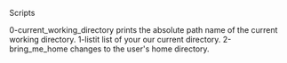 Scripts

0-current_working_directory prints the absolute path name of the current working directory.
1-listit list of your our current directory.
2-bring_me_home changes to the user's home directory.
